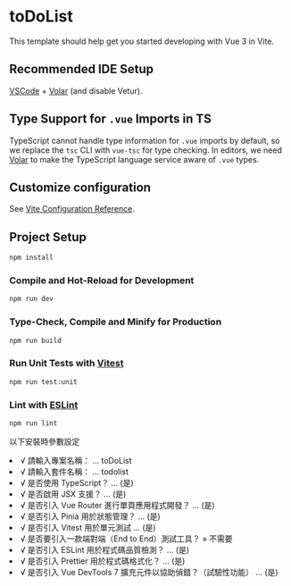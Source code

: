 # toDoList

This template should help get you started developing with Vue 3 in Vite.

## Recommended IDE Setup

[VSCode](https://code.visualstudio.com/) + [Volar](https://marketplace.visualstudio.com/items?itemName=Vue.volar) (and disable Vetur).

## Type Support for `.vue` Imports in TS

TypeScript cannot handle type information for `.vue` imports by default, so we replace the `tsc` CLI with `vue-tsc` for type checking. In editors, we need [Volar](https://marketplace.visualstudio.com/items?itemName=Vue.volar) to make the TypeScript language service aware of `.vue` types.

## Customize configuration

See [Vite Configuration Reference](https://vitejs.dev/config/).

## Project Setup

```sh
npm install
```

### Compile and Hot-Reload for Development

```sh
npm run dev
```

### Type-Check, Compile and Minify for Production

```sh
npm run build
```

### Run Unit Tests with [Vitest](https://vitest.dev/)

```sh
npm run test:unit
```

### Lint with [ESLint](https://eslint.org/)

```sh
npm run lint
```


<div>
<p>以下安裝時參數設定</p>
<li>√ 請輸入專案名稱： ... toDoList</li>
<li>√ 請輸入套件名稱： ... todolist</li>
<li>√ 是否使用 TypeScript？ ... (是)</li>
<li>√ 是否啟用 JSX 支援？ ... (是)</li>
<li>√ 是否引入 Vue Router 進行單頁應用程式開發？ ... (是)</li>
<li>√ 是否引入 Pinia 用於狀態管理？ ... (是)</li>
<li>√ 是否引入 Vitest 用於單元測試 ... (是)</li>
<li>√ 是否要引入一款端對端（End to End）測試工具？ » 不需要</li>
<li>√ 是否引入 ESLint 用於程式碼品質檢測？ ... (是)</li>
<li>√ 是否引入 Prettier 用於程式碼格式化？ ... (是)</li>
<li>√ 是否引入 Vue DevTools 7 擴充元件以協助偵錯？（試驗性功能） ... (是)</li>
</div>